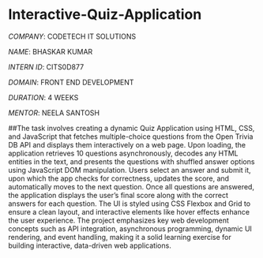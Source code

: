 # Interactive-Quiz-Application

*COMPANY*: CODETECH IT SOLUTIONS

*NAME*: BHASKAR KUMAR

*INTERN ID*: CITS0D877

*DOMAIN*: FRONT END DEVELOPMENT

*DURATION*: 4 WEEKS

*MENTOR*: NEELA SANTOSH

##The task involves creating a dynamic Quiz Application using HTML, CSS, and JavaScript that fetches multiple-choice questions from the Open Trivia DB API and displays them interactively on a web page. Upon loading, the application retrieves 10 questions asynchronously, decodes any HTML entities in the text, and presents the questions with shuffled answer options using JavaScript DOM manipulation. Users select an answer and submit it, upon which the app checks for correctness, updates the score, and automatically moves to the next question. Once all questions are answered, the application displays the user’s final score along with the correct answers for each question. The UI is styled using CSS Flexbox and Grid to ensure a clean layout, and interactive elements like hover effects enhance the user experience. The project emphasizes key web development concepts such as API integration, asynchronous programming, dynamic UI rendering, and event handling, making it a solid learning exercise for building interactive, data-driven web applications.
